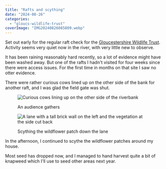 ```yaml
---
title: "Rafts and scything"
date: "2024-08-26"
categories: 
  - "gloucs-wildlife-trust"
coverImage: "IMG20240826085809.webp"
---
```


Set out early for the regular raft check for the [Gloucestershire Wildlife Trust](https://www.gloucestershirewildlifetrust.co.uk/volunteer). Activity seems very quiet now in the river, with very little new to observe.

It has been raining reasonably hard recently, so a lot of evidence might have been washed away. But one of the rafts I hadn't visited for four weeks since there were access issues. For the first time in months on that site I saw no otter evidence.

There were rather curious cows lined up on the other side of the bank for another raft, and I was glad the field gate was shut.

<figure>

![Curious cows lining up on the other side of the riverbank](images/IMG20240826093644-1024x576.webp)

<figcaption>

An audience gathers

</figcaption>

</figure>

<figure>

![A lane with a tall brick wall on the left and the vegetation at the side cut back](images/IMG20240826155333-1024x576.webp)

<figcaption>

Scything the wildflower patch down the lane

</figcaption>

</figure>

In the afternoon, I continued to scythe the wildflower patches around my house.

Most seed has dropped now, and I managed to hand harvest quite a bit of knapweed which I'll use to seed other areas next year.
